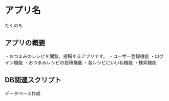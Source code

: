 # アプリ名
  たくのも

  ## アプリの概要

  ・おつまみのレシピを閲覧、投稿するアプリです。
  ・ユーザー登録機能
  ・ログイン機能
  ・おつまみレシピの投稿機能
  ・各レシピにいいね機能
  ・検索機能

  ## DB関連スクリプト

  データベース作成

  ```sql




